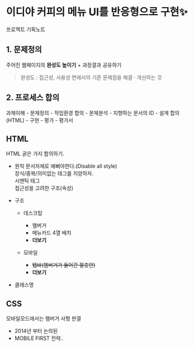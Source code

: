 # 이디야 커피의 메뉴 UI를 반응형으로 구현✨

프로젝트 기획노트

## 1. 문제정의

주어진 웹페이지의 **완성도 높이기** + 과정결과 공유하기

> 완성도 : 접근성, 사용성 면에서의 기존 문제점을 해결 · 개선하는 것

## 2. 프로세스 합의

과제이해 - 문제정의 - 작업환경 합의 - 문제분석 - 지향하는 문서의 ID - 설계 합의 (HTML) - 구현 - 평가 - 평가서

<p hidden>
<b>기능추가</b>
- 카테고리정렬
- n개 비교하기기능
- 더보기 버튼
- 메뉴 담기? 가까운 매장? 버튼
- 언어설정
- 추천메뉴 캐러셀
- 매장찾기 시, Web API로 사용자위치 권한 얼럿
<br>
<b>컨텐츠추가</b>
- 카테고리 선택섹션
- 소제목 디바이더
- 서브헤더 알림 (코로나관련, 배민할인)
- 프로모태그추가(뉴,핫,스테디,시즌)
- 데스크탑 화면으로 보기
- 추천메뉴 케러셀
<br>
</p>

## HTML

HTML 굵은 가지 합의하기.

- 원칙<bt>
  문서자체로 예뻐야한다.(Disable all style)<br>
  장식/중복/의미없는 태그를 지양하자.<br>
  시맨틱 태그<br>
  접근성을 고려한 구조(속성)<br>
- 구조

  - 데스크탑

    - 햄버거
    - 메뉴카드 4열 배치

    * **더보기**

  - 모바일
    - ~~탭바(햄버거가 들어간 절충안)~~
    - **더보기**

- 클래스명

## CSS

모바일모드에서는 햄버거 사형 판결

- 2014년 부터 논의된
- MOBILE FIRST 전략..

